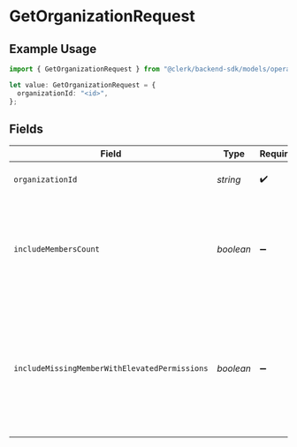 # GetOrganizationRequest

## Example Usage

```typescript
import { GetOrganizationRequest } from "@clerk/backend-sdk/models/operations";

let value: GetOrganizationRequest = {
  organizationId: "<id>",
};
```

## Fields

| Field                                                                                                                          | Type                                                                                                                           | Required                                                                                                                       | Description                                                                                                                    |
| ------------------------------------------------------------------------------------------------------------------------------ | ------------------------------------------------------------------------------------------------------------------------------ | ------------------------------------------------------------------------------------------------------------------------------ | ------------------------------------------------------------------------------------------------------------------------------ |
| `organizationId`                                                                                                               | *string*                                                                                                                       | :heavy_check_mark:                                                                                                             | The ID or slug of the organization                                                                                             |
| `includeMembersCount`                                                                                                          | *boolean*                                                                                                                      | :heavy_minus_sign:                                                                                                             | Flag to denote whether or not the organization's members count should be included in the response.                             |
| `includeMissingMemberWithElevatedPermissions`                                                                                  | *boolean*                                                                                                                      | :heavy_minus_sign:                                                                                                             | Flag to denote whether or not to include a member with elevated permissions who is not currently a member of the organization. |